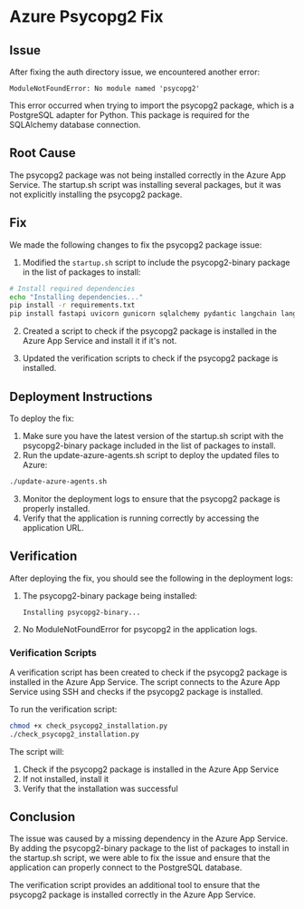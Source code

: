 # Azure Psycopg2 Fix

## Issue

After fixing the auth directory issue, we encountered another error:

```
ModuleNotFoundError: No module named 'psycopg2'
```

This error occurred when trying to import the psycopg2 package, which is a PostgreSQL adapter for Python. This package is required for the SQLAlchemy database connection.

## Root Cause

The psycopg2 package was not being installed correctly in the Azure App Service. The startup.sh script was installing several packages, but it was not explicitly installing the psycopg2 package.

## Fix

We made the following changes to fix the psycopg2 package issue:

1. Modified the `startup.sh` script to include the psycopg2-binary package in the list of packages to install:

```bash
# Install required dependencies
echo "Installing dependencies..."
pip install -r requirements.txt
pip install fastapi uvicorn gunicorn sqlalchemy pydantic langchain langgraph google-generativeai openai passlib python-jose python-multipart bcrypt python-dotenv psycopg2-binary
```

2. Created a script to check if the psycopg2 package is installed in the Azure App Service and install it if it's not.

3. Updated the verification scripts to check if the psycopg2 package is installed.

## Deployment Instructions

To deploy the fix:

1. Make sure you have the latest version of the startup.sh script with the psycopg2-binary package included in the list of packages to install.
2. Run the update-azure-agents.sh script to deploy the updated files to Azure:

```bash
./update-azure-agents.sh
```

3. Monitor the deployment logs to ensure that the psycopg2 package is properly installed.
4. Verify that the application is running correctly by accessing the application URL.

## Verification

After deploying the fix, you should see the following in the deployment logs:

1. The psycopg2-binary package being installed:
   ```
   Installing psycopg2-binary...
   ```

2. No ModuleNotFoundError for psycopg2 in the application logs.

### Verification Scripts

A verification script has been created to check if the psycopg2 package is installed in the Azure App Service. The script connects to the Azure App Service using SSH and checks if the psycopg2 package is installed.

To run the verification script:

```bash
chmod +x check_psycopg2_installation.py
./check_psycopg2_installation.py
```

The script will:
1. Check if the psycopg2 package is installed in the Azure App Service
2. If not installed, install it
3. Verify that the installation was successful

## Conclusion

The issue was caused by a missing dependency in the Azure App Service. By adding the psycopg2-binary package to the list of packages to install in the startup.sh script, we were able to fix the issue and ensure that the application can properly connect to the PostgreSQL database.

The verification script provides an additional tool to ensure that the psycopg2 package is installed correctly in the Azure App Service.
